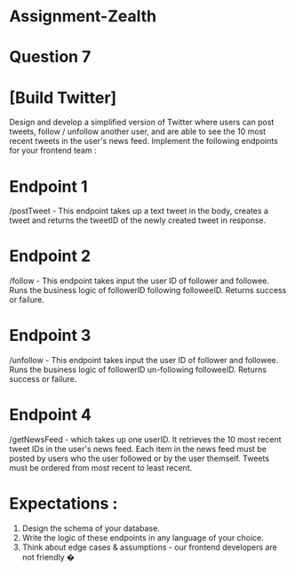 # Assignment-Zealth

# Question 7
# [Build Twitter]
Design and develop a simplified version of Twitter where users can post tweets, follow /
unfollow another user, and are able to see the 10 most recent tweets in the user's news
feed.
Implement the following endpoints for your frontend team :
# Endpoint 1
/postTweet - This endpoint takes up a text tweet in the body, creates a tweet and returns the
tweetID of the newly created tweet in response.
# Endpoint 2
/follow - This endpoint takes input the user ID of follower and followee. Runs the business
logic of followerID following followeeID. Returns success or failure.
# Endpoint 3
/unfollow - This endpoint takes input the user ID of follower and followee. Runs the business
logic of followerID un-following followeeID. Returns success or failure.
# Endpoint 4
/getNewsFeed - which takes up one userID.
It retrieves the 10 most recent tweet IDs in the user's news feed. Each item in the news feed
must be posted by users who the user followed or by the user themself. Tweets must be
ordered from most recent to least recent.
# Expectations :
1. Design the schema of your database.
2. Write the logic of these endpoints in any language of your choice.
3. Think about edge cases & assumptions - our frontend developers are not friendly �